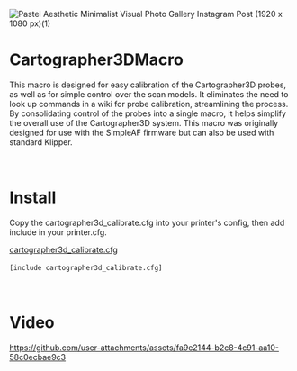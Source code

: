 ![Pastel Aesthetic Minimalist Visual Photo Gallery Instagram Post (1920 x 1080 px)(1)](https://github.com/user-attachments/assets/9366e920-5826-476a-b998-ef8317789a6b)

# Cartographer3DMacro

This macro is designed for easy calibration of the Cartographer3D probes, as well as for simple control over the scan models. It eliminates the need to look up commands in a wiki for probe calibration, streamlining the process. By consolidating control of the probes into a single macro, it helps simplify the overall use of the Cartographer3D system.
This macro was originally designed for use with the SimpleAF firmware but can also be used with standard Klipper.
<br><br><br>

# Install

Copy the cartographer3d_calibrate.cfg into your printer's config, then add include in your printer.cfg.

[cartographer3d_calibrate.cfg](https://github.com/ZeroDotCMD/Cartographer3DMacro/blob/main/cfg/cartographer3d_calibrate.cfg)
<br><br>
`[include cartographer3d_calibrate.cfg]`
<br><br><br>

# Video




https://github.com/user-attachments/assets/fa9e2144-b2c8-4c91-aa10-58c0ecbae9c3


